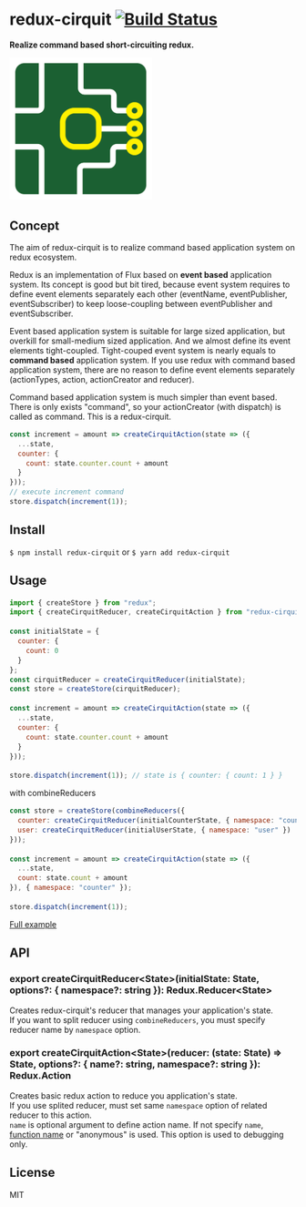 # redux-cirquit [![Build Status](https://travis-ci.org/airtoxin/redux-cirquit.svg?branch=master)](https://travis-ci.org/airtoxin/redux-cirquit)

__Realize command based short-circuiting redux.__

<img src="/logo.png" width="250px" />

## Concept

The aim of redux-cirquit is to realize command based application system on redux ecosystem.

Redux is an implementation of Flux based on __event based__ application system.
Its concept is good but bit tired,
because event system requires to define event elements separately each other (eventName, eventPublisher, eventSubscriber) to keep loose-coupling between eventPublisher and eventSubscriber.

Event based application system is suitable for large sized application, but overkill for small-medium sized application.
And we almost define its event elements tight-coupled.
Tight-couped event system is nearly equals to __command based__ application system.
If you use redux with command based application system, there are no reason to define event elements separately (actionTypes, action, actionCreator and reducer).

Command based application system is much simpler than event based.
There is only exists "command", so your actionCreator (with dispatch) is called as command.
This is a redux-cirquit.

```js
const increment = amount => createCirquitAction(state => ({
  ...state,
  counter: {
    count: state.counter.count + amount
  }
}));
// execute increment command
store.dispatch(increment(1));
```

## Install

`$ npm install redux-cirquit` or `$ yarn add redux-cirquit`

## Usage

```js
import { createStore } from "redux";
import { createCirquitReducer, createCirquitAction } from "redux-cirquit";

const initialState = {
  counter: {
    count: 0
  }
};
const cirquitReducer = createCirquitReducer(initialState);
const store = createStore(cirquitReducer);

const increment = amount => createCirquitAction(state => ({
  ...state,
  counter: {
    count: state.counter.count + amount
  }
}));

store.dispatch(increment(1)); // state is { counter: { count: 1 } }
```

with combineReducers

```js
const store = createStore(combineReducers({
  counter: createCirquitReducer(initialCounterState, { namespace: "counter" }),
  user: createCirquitReducer(initialUserState, { namespace: "user" })
}));

const increment = amount => createCirquitAction(state => ({
  ...state,
  count: state.count + amount
}), { namespace: "counter" });

store.dispatch(increment(1));
```

[Full example](https://github.com/airtoxin/redux-cirquit-example)

## API

### export createCirquitReducer\<State\>(initialState: State, options?: { namespace?: string }): Redux.Reducer\<State\>

Creates redux-cirquit's reducer that manages your application's state.  
If you want to split reducer using `combineReducers`, you must specify reducer name by `namespace` option.

### export createCirquitAction\<State\>(reducer: (state: State) => State, options?: { name?: string, namespace?: string }): Redux.Action

Creates basic redux action to reduce you application's state.  
If you use splited reducer, must set same `namespace` option of related reducer to this action.  
`name` is optional argument to define action name.
If not specify `name`, [function name](https://developer.mozilla.org/en-US/docs/Web/JavaScript/Reference/Global_Objects/Function/name) or "anonymous" is used.
This option is used to debugging only.

## License

MIT
